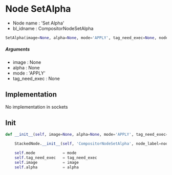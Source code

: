 # Node SetAlpha

- Node name : 'Set Alpha'
- bl_idname : CompositorNodeSetAlpha


``` python
SetAlpha(image=None, alpha=None, mode='APPLY', tag_need_exec=None, node_label=None, node_color=None)
```
##### Arguments

- image : None
- alpha : None
- mode : 'APPLY'
- tag_need_exec : None

## Implementation

No implementation in sockets

## Init

``` python
def __init__(self, image=None, alpha=None, mode='APPLY', tag_need_exec=None, node_label=None, node_color=None):

    StackedNode.__init__(self, 'CompositorNodeSetAlpha', node_label=node_label, node_color=node_color)

    self.mode            = mode
    self.tag_need_exec   = tag_need_exec
    self.image           = image
    self.alpha           = alpha
```
